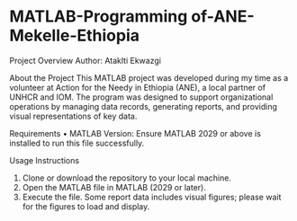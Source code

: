 # MATLAB-Programming of-ANE-Mekelle-Ethiopia
Project Overview
Author: Ataklti Ekwazgi

About the Project
This MATLAB project was developed during my time as a volunteer at Action for the Needy in Ethiopia (ANE), a local partner of UNHCR and IOM. The program was designed to support organizational operations by managing data records, generating reports, and providing visual representations of key data.
 
  Requirements
•	MATLAB Version: Ensure MATLAB 2029 or above is installed to run this file successfully.

Usage Instructions
1.	Clone or download the repository to your local machine.
2.	Open the MATLAB file in MATLAB (2029 or later).
3.	Execute the file. Some report data includes visual figures; please wait for the figures to load and display. 

